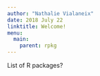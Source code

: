 ```yaml
---
author: "Nathalie Vialaneix"
date: 2018 July 22
linktitle: Welcome!
menu:
  main:
    parent: rpkg
---
```



List of R packages?
